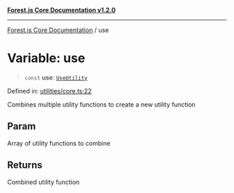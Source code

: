 [**Forest.js Core Documentation v1.2.0**](../README.md)

***

[Forest.js Core Documentation](../README.md) / use

# Variable: use

> `const` **use**: [`UseUtility`](../type-aliases/UseUtility.md)

Defined in: [utilities/core.ts:22](https://github.com/GrangbelrLurain/forest-js/blob/3b9f0f1236af55b74c90cc45f6935444ec94c11b/packages/core/src/utilities/core.ts#L22)

Combines multiple utility functions to create a new utility function

## Param

Array of utility functions to combine

## Returns

Combined utility function
